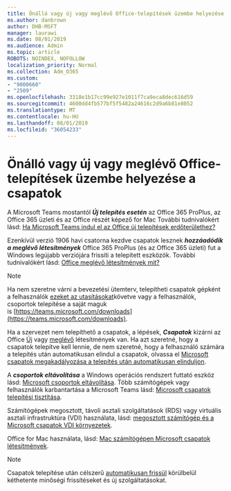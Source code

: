 ```yaml
---
title: Önálló vagy új vagy meglévő Office-telepítések üzembe helyezése a csapatok
ms.author: danbrown
author: DHB-MSFT
manager: laurawi
ms.date: 08/01/2019
ms.audience: Admin
ms.topic: article
ROBOTS: NOINDEX, NOFOLLOW
localization_priority: Normal
ms.collection: Adm_O365
ms.custom:
- "9000660"
- "2509"
ms.openlocfilehash: 3318e1b17cc99e927e1011f7ca9eca8dec616d59
ms.sourcegitcommit: 4600dd4fb577bf5f5482a24616c2d9a6b81e8052
ms.translationtype: MT
ms.contentlocale: hu-HU
ms.lasthandoff: 08/01/2019
ms.locfileid: "36054233"
---
```

# <a name="deploying-teams-as-standalone-or-with-new-or-existing-office-installations"></a>Önálló vagy új vagy meglévő Office-telepítések üzembe helyezése a csapatok

A Microsoft Teams mostantól ***Új telepítés esetén*** az Office 365 ProPlus, az Office 365 üzleti és az Office részét képező for Mac További tudnivalókért lásd: [Ha Microsoft Teams indul el az Office új telepítések erdőterülethez?](https://docs.microsoft.com/deployoffice/teams-install#when-will-microsoft-teams-start-being-included-with-new-installations-of-office-365-proplus)

Ezenkívül verzió 1906 havi csatorna kezdve csapatok lesznek ***hozzáadódik a meglévő létesítmények*** Office 365 ProPlus (és az Office 365 üzleti) fut a Windows legújabb verziójára frissíti a telepített eszközök. További tudnivalókért lásd: [Office meglévő létesítmények mit?](https://docs.microsoft.com/deployoffice/teams-install#what-about-existing-installations-of-office-365-proplus)

> [!NOTE]
> Ha nem szeretne várni a bevezetési ütemterv, telepítheti csapatok gépként a felhasználók [ezeket az utasításokat](https://docs.microsoft.com/MicrosoftTeams/msi-deployment)követve vagy a felhasználók, csoportok telepítése a saját maguk is [https://teams.microsoft.com/downloads](https://teams.microsoft.com/downloads).

Ha a szervezet nem telepíthető a csapatok, a lépések, ***Csapatok*** kizárni az Office [Új](https://docs.microsoft.com/deployoffice/teams-install#how-to-exclude-microsoft-teams-from-new-installations-of-office-365-proplus) vagy [meglévő](https://docs.microsoft.com/deployoffice/teams-install#use-group-policy-to-control-the-installation-of-microsoft-teams) létesítmények van. Ha azt szeretné, hogy a csapatok telepítve kell lennie, de nem szeretné, hogy a felhasználó számára a telepítés után automatikusan elindul a csapatok, olvassa el [Microsoft csapatok megakadályozása a telepítés után automatikusan elinduljon](https://docs.microsoft.com/deployoffice/teams-install#use-group-policy-to-prevent-microsoft-teams-from-starting-automatically-after-installation).

A ***csoportok eltávolítása*** a Windows operációs rendszert futtató eszköz lásd: [Microsoft csoportok eltávolítása](https://support.office.com/article/3b159754-3c26-4952-abe7-57d27f5f4c81). Több számítógépek vagy felhasználók karbantartása a Microsoft Teams lásd: [Microsoft csapatok telepítési tisztítása](https://docs.microsoft.com/microsoftteams/scripts/powershell-script-teams-deployment-clean-up).

Számítógépek megosztott, távoli asztali szolgáltatások (RDS) vagy virtuális asztali infrastruktúra (VDI) használata, lásd: [megosztott számítógép és a Microsoft csapatok VDI környezetek](https://docs.microsoft.com/deployoffice/teams-install#shared-computer-and-vdi-environments-with-microsoft-teams).

Office for Mac használata, lásd: [Mac számítógépen Microsoft csapatok létesítmények](https://docs.microsoft.com/deployoffice/teams-install#microsoft-teams-installations-on-a-mac).

> [!NOTE]
> Csapatok telepítése után célszerű [automatikusan frissül](https://docs.microsoft.com/deployoffice/teams-install#feature-and-quality-updates-for-microsoft-teams) körülbelül kéthetente minőségi frissítéseket és új szolgáltatásokat. 